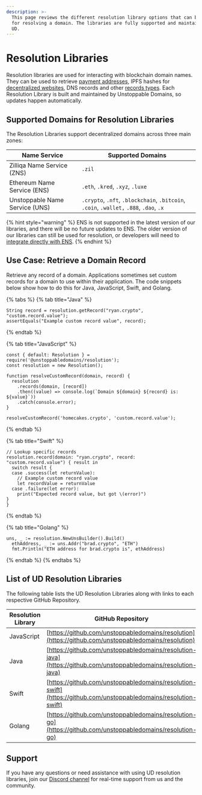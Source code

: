 ```yaml
---
description: >-
  This page reviews the different resolution library options that can be used
  for resolving a domain. The libraries are fully supported and maintained by
  UD.
---
```


# Resolution Libraries

Resolution libraries are used for interacting with blockchain domain names. They can be used to retrieve [payment addresses](../crypto-payments.md), IPFS hashes for [decentralized websites](../../build-a-decentralized-website/overview-of-ipfs-and-d-web.md), DNS records and other [records types](../../domain-registry-essentials/records-reference.md). Each Resolution Library is built and maintained by Unstoppable Domains, so updates happen automatically.&#x20;

## Supported Domains for Resolution Libraries

The Resolution Libraries support decentralized domains across three main zones:

| Name Service                   | Supported Domains                                                                      |
| ------------------------------ | -------------------------------------------------------------------------------------- |
| Zilliqa Name Service (ZNS)     | `.zil`                                                                                 |
| Ethereum Name Service (ENS)    | `.eth`, `.kred`, `.xyz`, `.luxe`                                                       |
| Unstoppable Name Service (UNS) | `.crypto`, `.nft`, `.blockchain`, `.bitcoin`, `.coin`, `.wallet,` `.888`, `.dao`, `.x` |

{% hint style="warning" %}
ENS is not supported in the latest version of our libraries, and there will be no future updates to ENS. The older version of our libraries can still be used for resolution, or developers will need to [integrate directly with ENS](https://docs.ens.domains/dapp-developer-guide/resolving-names).
{% endhint %}

## Use Case: Retrieve a Domain Record

Retrieve any record of a domain. Applications sometimes set custom records for a domain to use within their application. The code snippets below show how to do this for Java, JavaScript, Swift, and Golang.

{% tabs %}
{% tab title="Java" %}
```
String record = resolution.getRecord("ryan.crypto", "custom.record.value");
assertEquals("Example custom record value", record);
```
{% endtab %}

{% tab title="JavaScript" %}
```
const { default: Resolution } = require('@unstoppabledomains/resolution');
const resolution = new Resolution();

function resolveCustomRecord(domain, record) {
  resolution
    .records(domain, [record])
    .then((value) => console.log(`Domain ${domain} ${record} is: ${value}`))
    .catch(console.error);
}

resolveCustomRecord('homecakes.crypto', 'custom.record.value');
```
{% endtab %}

{% tab title="Swift" %}
```
// Lookup specific records
resolution.record(domain: "ryan.crypto", record: "custom.record.value") { result in
  switch result {
  case .success(let returnValue):
    // Example custom record value
    let recordValue = returnValue
  case .failure(let error):
    print("Expected record value, but got \(error)")
}
}
```
{% endtab %}

{% tab title="Golang" %}
```
uns, _ := resolution.NewUnsBuilder().Build()
  ethAddress, _ := uns.Addr("brad.crypto", "ETH")
  fmt.Println("ETH address for brad.crypto is", ethAddress)
```
{% endtab %}
{% endtabs %}

## List of UD Resolution Libraries

The following table lists the UD Resolution Libraries along with links to each respective GitHub Repository.

| Resolution Library | GitHub Repository                                                                                                |
| ------------------ | ---------------------------------------------------------------------------------------------------------------- |
| JavaScript         | [https://github.com/unstoppabledomains/resolution](https://github.com/unstoppabledomains/resolution)             |
| Java               | [https://github.com/unstoppabledomains/resolution-java](https://github.com/unstoppabledomains/resolution-java)   |
| Swift              | [https://github.com/unstoppabledomains/resolution-swift](https://github.com/unstoppabledomains/resolution-swift) |
| Golang             | [https://github.com/unstoppabledomains/resolution-go](https://github.com/unstoppabledomains/resolution-go)       |

## Support

If you have any questions or need assistance with using UD resolution libraries, join our [Discord channel](https://discord.gg/b6ZVxSZ9Hn) for real-time support from us and the community.

